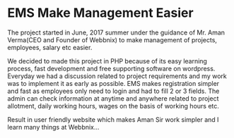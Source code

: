 # EMS Make Management Easier
The project started in June, 2017 summer under the guidance of Mr. Aman Verma(CEO and Founder of Webbnix) to make management of projects,
employees, salary etc easier. 

We decided to made this project in PHP because of its easy learning process, fast development and free supporting software on wordpress. 
Everyday we had a discussion related to project requirements and my work was to implement it as early as possible. EMS makes registration simpler and fast as employees only need to login and had to fill 2 or 3 fields. The admin can check information at anytime and anywhere related to project allotment, daily working hours, wages on the basis of working hours etc.

Result in user friendly website which makes Aman Sir work simpler and I learn many things at Webbnix...